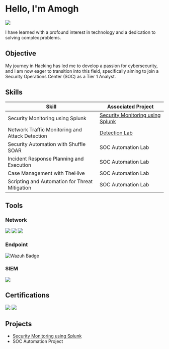 # Hello, I'm Amogh
<a href="https://www.linkedin.com/in/amogh-vyas-797940300"><img src="https://img.shields.io/badge/-LinkedIn-0072b1?&style=for-the-badge&logo=linkedin&logoColor=white" /></a>

I have learned with a profound interest in technology and a dedication to solving complex problems.

## Objective

My journey in Hacking has led me to develop a passion for cybersecurity, and I am now eager to transition into this field, specifically aiming to join a Security Operations Center (SOC) as a Tier 1 Analyst.

## Skills

| Skill                                         | Associated Project         |
|-----------------------------------------------|----------------------------|
| Security Monitoring using Splunk          | <a href="https://github.com/Amoghx0/Security-Monitoring-using-Splunk">Security Monitoring using Splunk</a>|
| Network Traffic Monitoring and Attack Detection | <a href="https://google.com">Detection Lab</a>|
| Security Automation with Shuffle SOAR         | SOC Automation Lab|
| Incident Response Planning and Execution      | SOC Automation Lab|
| Case Management with TheHive                  | SOC Automation Lab|
| Scripting and Automation for Threat Mitigation | SOC Automation Lab|

## Tools


### Network
<div>
    <img src="https://img.shields.io/badge/-Wireshark-1679A7?&style=for-the-badge&logo=Wireshark&logoColor=white" />
    <img src="https://img.shields.io/badge/-Suricata-EF3B2D?&style=for-the-badge&logo=Suricata&logoColor=white" />
    <img src="https://img.shields.io/badge/-Snort-FF0000?&style=for-the-badge&logo=snort&logoColor=white" />
</div>

### Endpoint
<div>
    <img src="https://img.shields.io/badge/-Wazuh-0267C1?&style=for-the-badge&logo=wazuh&logoColor=white" alt="Wazuh Badge" />


### SIEM
<div>
<img src="https://img.shields.io/badge/-Splunk-000000?&style=for-the-badge&logo=Splunk&logoColor=white" />
    </div>

## Certifications

<div>
<img src="https://img.shields.io/badge/IBM-Cybersecurity-blue?style=for-the-badge&logo=IBM&logoColor=white" />
<img src="https://img.shields.io/badge/-Linux%20Certification-2C3E50?&style=for-the-badge&logo=linux&logoColor=white" />
</div>

## Projects
- <a href="https://github.com/Amoghx0/Security-Monitoring-using-Splunk">Security Monitoring using Splunk</a>
- SOC Automation Project
